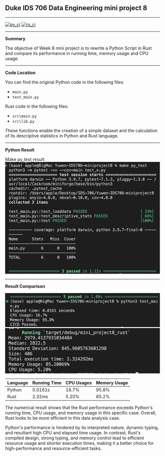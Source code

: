 ## Duke IDS 706 Data Engineering mini project 8 
---

[![py_ci](https://github.com/nogibjj/Yuwen-IDS706-miniproject8/actions/workflows/py_cicd.yml/badge.svg)](https://github.com/nogibjj/Yuwen-IDS706-miniproject8/actions/workflows/py_cicd.yml)
[![rs_ci](https://github.com/nogibjj/Yuwen-IDS706-miniproject8/actions/workflows/rs_cicd.yml/badge.svg)](https://github.com/nogibjj/Yuwen-IDS706-miniproject8/actions/workflows/rs_cicd.yml)

---

**Summary**

The objective of Week 8 mini project is to rewrite a Python Script in Rust and compare its performance in running time, memory usage and CPU usage.

---

**Code Location**

You can find the original Python code in the following files:
- `main.py`
- `test_main.py`


Rust code in the following files:
- `src\main.py`
- `src\lib.py`



These functions enable the creation of a simple dataset and the calculation of its descriptive statistics in Python and Rust language.

---


**Python Result**

Make py_test result:
![Alt text](<py_test_result.png>)


---

**Result Comparison**

![Alt text](<py_result.png>)
![Alt text](<rs_result.png>)

Language | Running Time | CPU Usages | Memory Usage 
--- | --- | --- | --- 
Python | 0.0161s | 16.7% | 95.8% 
Rust | 2.32ms | 5.20% | 85.2% 

The numerical result shows that the Rust performance exceeds Python's running time, CPU usage, and memory usage in this specific case. Overall, Rust looks to be more efficient in this data analysis case.

Python's performance is hindered by its interpreted nature, dynamic typing, and resultant high CPU and elapsed time usage. In contrast, Rust's compiled design, strong typing, and memory control lead to efficient resource usage and shorter execution times, making it a better choice for high-performance and resource-efficient tasks.

